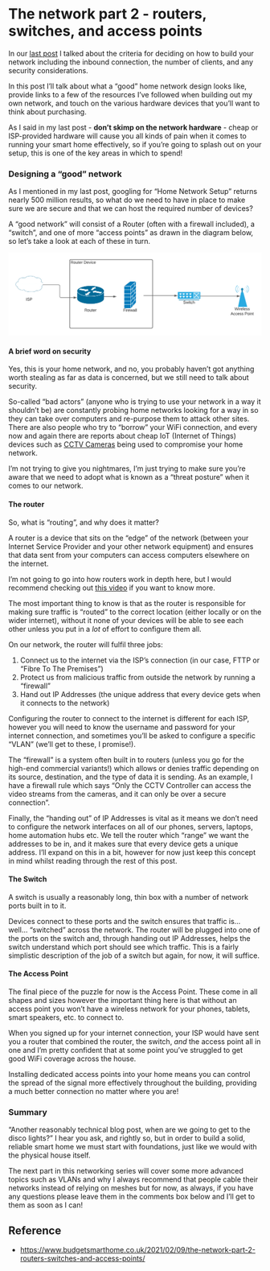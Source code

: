 
# The network part 2 - routers, switches, and access points

In our [last post](./2021/02/09/the-network-part-2-routers-switches-and-access-points/2021/02/06/the-network-part-1-the-heart-of-your-smart-home/) I talked about the criteria for deciding on how to build your network including the inbound connection, the number of clients, and any security considerations.

In this post I’ll talk about what a “good” home network design looks like, provide links to a few of the resources I’ve followed when building out my own network, and touch on the various hardware devices that you’ll want to think about purchasing.

As I said in my last post - **don’t skimp on the network hardware** - cheap or ISP-provided hardware will cause you all kinds of pain when it comes to running your smart home effectively, so if you’re going to splash out on your setup, this is one of the key areas in which to spend!

### Designing a “good” network

As I mentioned in my last post, googling for “Home Network Setup” returns nearly 500 million results, so what do we need to have in place to make sure we are secure and that we can host the required number of devices?

A “good network” will consist of a Router (often with a firewall included), a “switch”, and one of more “access points” as drawn in the diagram below, so let’s take a look at each of these in turn.

[![](./img/basicNetworkSetup.png)](./img/basicNetworkSetup.png)

#### A brief word on security

Yes, this is your home network, and no, you probably haven’t got anything worth stealing as far as data is concerned, but we still need to talk about security.

So-called “bad actors” (anyone who is trying to use your network in a way it shouldn’t be) are constantly probing home networks looking for a way in so they can take over computers and re-purpose them to attack other sites. There are also people who try to “borrow” your WiFi connection, and every now and again there are reports about cheap IoT (Internet of Things) devices such as [CCTV Cameras](https://www.which.co.uk/news/2019/10/the-cheap-security-cameras-inviting-hackers-into-your-home/) being used to compromise your home network.

I’m not trying to give you nightmares, I’m just trying to make sure you’re aware that we need to adopt what is known as a “threat posture” when it comes to our network.

#### The router

So, what is “routing”, and why does it matter?

A router is a device that sits on the “edge” of the network (between your Internet Service Provider and your other network equipment) and ensures that data sent from your computers can access computers elsewhere on the internet.

I’m not going to go into how routers work in depth here, but I would recommend checking out [this video](https://www.youtube.com/watch?v=JOomC1wFrbU) if you want to know more.

The most important thing to know is that as the router is responsible for making sure traffic is “routed” to the correct location (either locally or on the wider internet), without it none of your devices will be able to see each other unless you put in a _lot_ of effort to configure them all.

On our network, the router will fulfil three jobs:

1.  Connect us to the internet via the ISP’s connection (in our case, FTTP or “Fibre To The Premises”)
2.  Protect us from malicious traffic from outside the network by running a “firewall”
3.  Hand out IP Addresses (the unique address that every device gets when it connects to the network)

Configuring the router to connect to the internet is different for each ISP, however you will need to know the username and password for your internet connection, and sometimes you’ll be asked to configure a specific “VLAN” (we’ll get to these, I promise!).

The “firewall” is a system often built in to routers (unless you go for the high-end commercial variants!) which allows or denies traffic depending on its source, destination, and the type of data it is sending. As an example, I have a firewall rule which says “Only the CCTV Controller can access the video streams from the cameras, and it can only be over a secure connection”.

Finally, the “handing out” of IP Addresses is vital as it means we don’t need to configure the network interfaces on all of our phones, servers, laptops, home automation hubs etc. We tell the router which “range” we want the addresses to be in, and it makes sure that every device gets a unique address. I’ll expand on this in a bit, however for now just keep this concept in mind whilst reading through the rest of this post.

#### The Switch

A switch is usually a reasonably long, thin box with a number of network ports built in to it.

Devices connect to these ports and the switch ensures that traffic is… well… “switched” across the network. The router will be plugged into one of the ports on the switch and, through handing out IP Addresses, helps the switch understand which port should see which traffic. This is a fairly simplistic description of the job of a switch but again, for now, it will suffice.

#### The Access Point

The final piece of the puzzle for now is the Access Point. These come in all shapes and sizes however the important thing here is that without an access point you won’t have a wireless network for your phones, tablets, smart speakers, etc. to connect to.

When you signed up for your internet connection, your ISP would have sent you a router that combined the router, the switch, _and_ the access point all in one and I’m pretty confident that at some point you’ve struggled to get good WiFi coverage across the house.

Installing dedicated access points into your home means you can control the spread of the signal more effectively throughout the building, providing a much better connection no matter where you are!

### Summary

“Another reasonably technical blog post, when are we going to get to the disco lights?” I hear you ask, and rightly so, but in order to build a solid, reliable smart home we must start with foundations, just like we would with the physical house itself.

The next part in this networking series will cover some more advanced topics such as VLANs and why I always recommend that people cable their networks instead of relying on meshes but for now, as always, if you have any questions please leave them in the comments box below and I’ll get to them as soon as I can!

## Reference

* https://www.budgetsmarthome.co.uk/2021/02/09/the-network-part-2-routers-switches-and-access-points/
